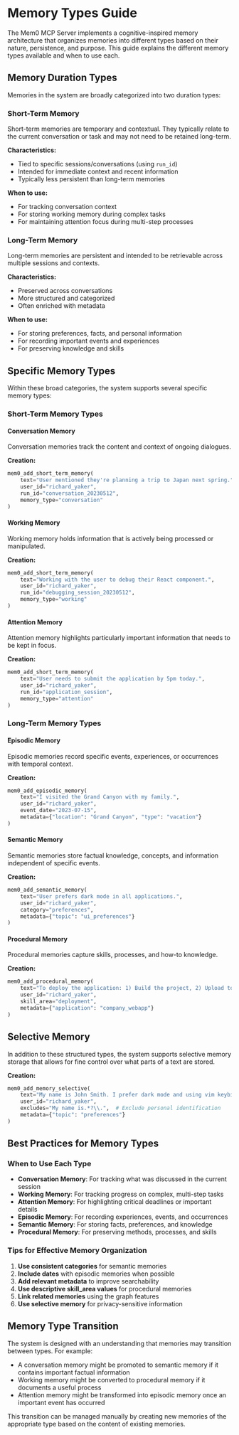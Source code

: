 # Memory Types Guide

The Mem0 MCP Server implements a cognitive-inspired memory architecture that organizes memories into different types based on their nature, persistence, and purpose. This guide explains the different memory types available and when to use each.

## Memory Duration Types

Memories in the system are broadly categorized into two duration types:

### Short-Term Memory

Short-term memories are temporary and contextual. They typically relate to the current conversation or task and may not need to be retained long-term.

**Characteristics:**
- Tied to specific sessions/conversations (using `run_id`)
- Intended for immediate context and recent information
- Typically less persistent than long-term memories

**When to use:**
- For tracking conversation context
- For storing working memory during complex tasks
- For maintaining attention focus during multi-step processes

### Long-Term Memory

Long-term memories are persistent and intended to be retrievable across multiple sessions and contexts.

**Characteristics:**
- Preserved across conversations
- More structured and categorized
- Often enriched with metadata

**When to use:**
- For storing preferences, facts, and personal information
- For recording important events and experiences
- For preserving knowledge and skills

## Specific Memory Types

Within these broad categories, the system supports several specific memory types:

### Short-Term Memory Types

#### Conversation Memory

Conversation memories track the content and context of ongoing dialogues.

**Creation:**
```python
mem0_add_short_term_memory(
    text="User mentioned they're planning a trip to Japan next spring.",
    user_id="richard_yaker",
    run_id="conversation_20230512",
    memory_type="conversation"
)
```

#### Working Memory

Working memory holds information that is actively being processed or manipulated.

**Creation:**
```python
mem0_add_short_term_memory(
    text="Working with the user to debug their React component.",
    user_id="richard_yaker",
    run_id="debugging_session_20230512",
    memory_type="working"
)
```

#### Attention Memory

Attention memory highlights particularly important information that needs to be kept in focus.

**Creation:**
```python
mem0_add_short_term_memory(
    text="User needs to submit the application by 5pm today.",
    user_id="richard_yaker",
    run_id="application_session",
    memory_type="attention"
)
```

### Long-Term Memory Types

#### Episodic Memory

Episodic memories record specific events, experiences, or occurrences with temporal context.

**Creation:**
```python
mem0_add_episodic_memory(
    text="I visited the Grand Canyon with my family.",
    user_id="richard_yaker",
    event_date="2023-07-15",
    metadata={"location": "Grand Canyon", "type": "vacation"}
)
```

#### Semantic Memory

Semantic memories store factual knowledge, concepts, and information independent of specific events.

**Creation:**
```python
mem0_add_semantic_memory(
    text="User prefers dark mode in all applications.",
    user_id="richard_yaker",
    category="preferences",
    metadata={"topic": "ui_preferences"}
)
```

#### Procedural Memory

Procedural memories capture skills, processes, and how-to knowledge.

**Creation:**
```python
mem0_add_procedural_memory(
    text="To deploy the application: 1) Build the project, 2) Upload to the server, 3) Restart the service.",
    user_id="richard_yaker",
    skill_area="deployment",
    metadata={"application": "company_webapp"}
)
```

## Selective Memory

In addition to these structured types, the system supports selective memory storage that allows for fine control over what parts of a text are stored.

**Creation:**
```python
mem0_add_memory_selective(
    text="My name is John Smith. I prefer dark mode and using vim keybindings in my IDE.",
    user_id="richard_yaker",
    excludes="My name is.*?\\.",  # Exclude personal identification
    metadata={"topic": "preferences"}
)
```

## Best Practices for Memory Types

### When to Use Each Type

- **Conversation Memory**: For tracking what was discussed in the current session
- **Working Memory**: For tracking progress on complex, multi-step tasks
- **Attention Memory**: For highlighting critical deadlines or important details
- **Episodic Memory**: For recording experiences, events, and occurrences
- **Semantic Memory**: For storing facts, preferences, and knowledge
- **Procedural Memory**: For preserving methods, processes, and skills

### Tips for Effective Memory Organization

1. **Use consistent categories** for semantic memories
2. **Include dates** with episodic memories when possible
3. **Add relevant metadata** to improve searchability
4. **Use descriptive skill_area values** for procedural memories
5. **Link related memories** using the graph features
6. **Use selective memory** for privacy-sensitive information

## Memory Type Transition

The system is designed with an understanding that memories may transition between types. For example:

- A conversation memory might be promoted to semantic memory if it contains important factual information
- Working memory might be converted to procedural memory if it documents a useful process
- Attention memory might be transformed into episodic memory once an important event has occurred

This transition can be managed manually by creating new memories of the appropriate type based on the content of existing memories. 